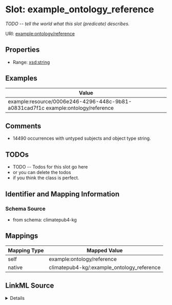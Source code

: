 

# Slot: example_ontology_reference


_TODO -- tell the world what this slot (predicate) describes._





URI: [example:ontology/reference](http://example.org/ontology/reference)



<!-- no inheritance hierarchy -->








## Properties

* Range: [xsd:string](http://www.w3.org/2001/XMLSchema#string)






## Examples

| Value |
| --- |
| example:resource/0006e246-4296-448c-9b81-a0831cad7f1c example:ontology/reference  |

## Comments

* 14490 occurrences with untyped subjects and object type string.

## TODOs

* TODO -- Todos for this slot go here
* or you can delete the todos
* if you think the class is perfect.

## Identifier and Mapping Information







### Schema Source


* from schema: climatepub4-kg




## Mappings

| Mapping Type | Mapped Value |
| ---  | ---  |
| self | example:ontology/reference |
| native | climatepub4-kg/:example_ontology_reference |




## LinkML Source

<details>
```yaml
name: example_ontology_reference
description: TODO -- tell the world what this slot (predicate) describes.
todos:
- TODO -- Todos for this slot go here
- or you can delete the todos
- if you think the class is perfect.
comments:
- 14490 occurrences with untyped subjects and object type string.
examples:
- value: 'example:resource/0006e246-4296-448c-9b81-a0831cad7f1c example:ontology/reference '
from_schema: climatepub4-kg
rank: 1000
slot_uri: example:ontology/reference
alias: example_ontology_reference
range: string

```
</details>